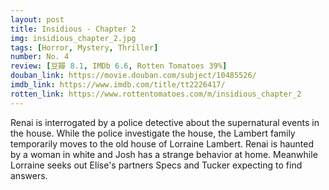 ```yaml
---
layout: post 
title: Insidious - Chapter 2
img: insidious_chapter_2.jpg
tags: [Horror, Mystery, Thriller]
number: No. 4
review: [豆瓣 8.1, IMDb 6.6, Rotten Tomatoes 39%]
douban_link: https://movie.douban.com/subject/10485526/
imdb_link: https://www.imdb.com/title/tt2226417/
rotten_link: https://www.rottentomatoes.com/m/insidious_chapter_2
---
```


Renai is interrogated by a police detective about the supernatural events in the house. While the police investigate the house, the Lambert family temporarily moves to the old house of Lorraine Lambert. Renai is haunted by a woman in white and Josh has a strange behavior at home. Meanwhile Lorraine seeks out Elise's partners Specs and Tucker expecting to find answers.